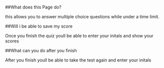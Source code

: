 ##What does this Page do?

this allows you to answer multiple choice questions while under a time limit.

##Will i be able to save my score

Once you finish the quiz youll be able to enter your initals and show your scores

##What can you do after you finish

After you finish youll be able to take the test again and enter your initals
